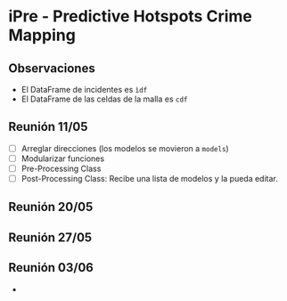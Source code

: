 # iPre - Predictive Hotspots Crime Mapping

## Observaciones

* El DataFrame de incidentes es ``ìdf``
* El DataFrame de las celdas de la malla es ```cdf```

## Reunión 11/05

- [ ] Arreglar direcciones (los modelos se movieron a ```models```)
- [ ] Modularizar funciones
- [ ] Pre-Processing Class
- [ ] Post-Processing Class: Recibe una lista de modelos y la pueda editar.

## Reunión 20/05

## Reunión 27/05

## Reunión 03/06

- 
